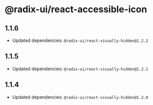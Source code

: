 # @radix-ui/react-accessible-icon

## 1.1.6

- Updated dependencies: `@radix-ui/react-visually-hidden@1.2.2`

## 1.1.5

- Updated dependencies: `@radix-ui/react-visually-hidden@1.2.1`

## 1.1.4

- Updated dependencies: `@radix-ui/react-visually-hidden@1.2.0`
